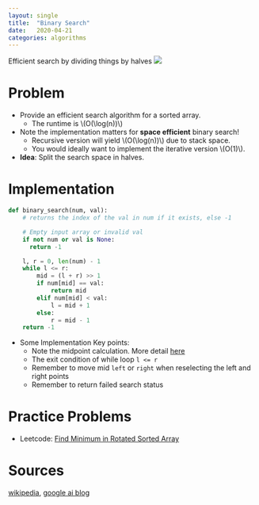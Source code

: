 ```yaml
---
layout: single
title:  "Binary Search"
date:   2020-04-21
categories: algorithms
---
```

Efficient search by dividing things by halves
![](https://upload.wikimedia.org/wikipedia/commons/thumb/8/83/Binary_Search_Depiction.svg/1280px-Binary_Search_Depiction.svg.png)

# Problem
- Provide an efficient search algorithm for a sorted array.
  - The runtime is \\(O(\log(n))\\)
- Note the implementation matters for **space efficient** binary search!
  - Recursive version will yield \\(O(\log(n))\\) due to stack space.
  - You would ideally want to implement the iterative version \\(O(1)\\).
- **Idea**: Split the search space in halves.

# Implementation

```python
def binary_search(num, val):
    # returns the index of the val in num if it exists, else -1

    # Empty input array or invalid val
    if not num or val is None:
      return -1

    l, r = 0, len(num) - 1
    while l <= r:
        mid = (l + r) >> 1
        if num[mid] == val:
            return mid
        elif num[mid] < val:
            l = mid + 1
        else:
            r = mid - 1
    return -1
```

- Some Implementation Key points:
  - Note the midpoint calculation. More detail [here](https://ai.googleblog.com/2006/06/extra-extra-read-all-about-it-nearly.html)
  - The exit condition of while loop `l <= r`
  - Remember to move mid `left` or `right` when reselecting the left and right points
  - Remember to return failed search status

# Practice Problems
- Leetcode: [Find Minimum in Rotated Sorted Array](https://leetcode.com/problems/find-minimum-in-rotated-sorted-array/)

# Sources
[wikipedia](https://en.wikipedia.org/wiki/Binary_search_algorithm), [google ai blog](https://ai.googleblog.com/2006/06/extra-extra-read-all-about-it-nearly.html)
